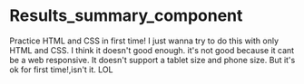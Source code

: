 # Results_summary_component
Practice HTML and CSS in first time!
I just wanna try to do this with only HTML and CSS. I think it doesn't good enough.
it's not good because it cant be a web responsive. It doesn't support a tablet size and phone size.
But it's ok for first time!,isn't it. LOL
